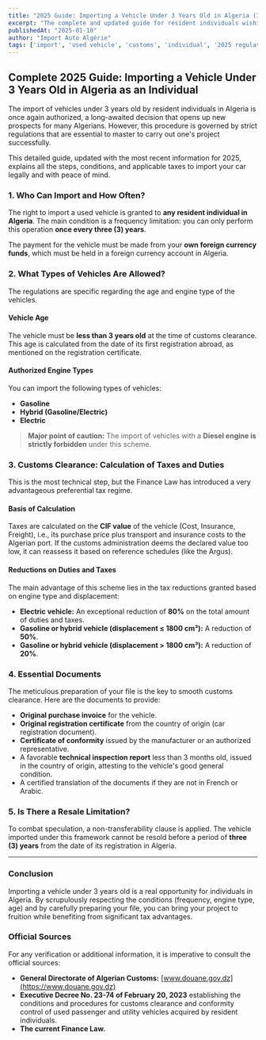 ```yaml
---
title: "2025 Guide: Importing a Vehicle Under 3 Years Old in Algeria (Individuals)"
excerpt: "The complete and updated guide for resident individuals wishing to import a vehicle under 3 years old into Algeria. Conditions, taxes, documents, and official sources."
publishedAt: "2025-01-10"
author: "Import Auto Algérie"
tags: ['import', 'used vehicle', 'customs', 'individual', '2025 regulation']
---
```


## Complete 2025 Guide: Importing a Vehicle Under 3 Years Old in Algeria as an Individual

The import of vehicles under 3 years old by resident individuals in Algeria is once again authorized, a long-awaited decision that opens up new prospects for many Algerians. However, this procedure is governed by strict regulations that are essential to master to carry out one's project successfully.

This detailed guide, updated with the most recent information for 2025, explains all the steps, conditions, and applicable taxes to import your car legally and with peace of mind.

### 1. Who Can Import and How Often?

The right to import a used vehicle is granted to **any resident individual in Algeria**. The main condition is a frequency limitation: you can only perform this operation **once every three (3) years**.

The payment for the vehicle must be made from your **own foreign currency funds**, which must be held in a foreign currency account in Algeria.

### 2. What Types of Vehicles Are Allowed?

The regulations are specific regarding the age and engine type of the vehicles.

#### Vehicle Age
The vehicle must be **less than 3 years old** at the time of customs clearance. This age is calculated from the date of its first registration abroad, as mentioned on the registration certificate.

#### Authorized Engine Types
You can import the following types of vehicles:
-   **Gasoline**
-   **Hybrid (Gasoline/Electric)**
-   **Electric**

> **Major point of caution:** The import of vehicles with a **Diesel engine is strictly forbidden** under this scheme.

### 3. Customs Clearance: Calculation of Taxes and Duties

This is the most technical step, but the Finance Law has introduced a very advantageous preferential tax regime.

#### Basis of Calculation
Taxes are calculated on the **CIF value** of the vehicle (Cost, Insurance, Freight), i.e., its purchase price plus transport and insurance costs to the Algerian port. If the customs administration deems the declared value too low, it can reassess it based on reference schedules (like the Argus).

#### Reductions on Duties and Taxes
The main advantage of this scheme lies in the tax reductions granted based on engine type and displacement:
-   **Electric vehicle:** An exceptional reduction of **80%** on the total amount of duties and taxes.
-   **Gasoline or hybrid vehicle (displacement ≤ 1800 cm³):** A reduction of **50%**.
-   **Gasoline or hybrid vehicle (displacement > 1800 cm³):** A reduction of **20%**.

### 4. Essential Documents

The meticulous preparation of your file is the key to smooth customs clearance. Here are the documents to provide:
-   **Original purchase invoice** for the vehicle.
-   **Original registration certificate** from the country of origin (car registration document).
-   **Certificate of conformity** issued by the manufacturer or an authorized representative.
-   A favorable **technical inspection report** less than 3 months old, issued in the country of origin, attesting to the vehicle's good general condition.
-   A certified translation of the documents if they are not in French or Arabic.

### 5. Is There a Resale Limitation?

To combat speculation, a non-transferability clause is applied. The vehicle imported under this framework cannot be resold before a period of **three (3) years** from the date of its registration in Algeria.

---

### Conclusion

Importing a vehicle under 3 years old is a real opportunity for individuals in Algeria. By scrupulously respecting the conditions (frequency, engine type, age) and by carefully preparing your file, you can bring your project to fruition while benefiting from significant tax advantages.

### Official Sources

For any verification or additional information, it is imperative to consult the official sources:
-   **General Directorate of Algerian Customs:** [www.douane.gov.dz](https://www.douane.gov.dz)
-   **Executive Decree No. 23-74 of February 20, 2023** establishing the conditions and procedures for customs clearance and conformity control of used passenger and utility vehicles acquired by resident individuals.
-   **The current Finance Law.** 